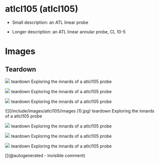 # atlcl105 (atlcl105)

* Small description: an ATL linear probe

* Longer description: an ATL linear annular probe, CL 10-5

# Images

## Teardown 

![](/include/images/atlcl105/20241105_154642.jpg)
teardown
Exploring the innards of a atlcl105 probe

![](/include/images/atlcl105/20241105_154649.jpg)
teardown
Exploring the innards of a atlcl105 probe

![](/include/images/atlcl105/20241105_154704.jpg)
teardown
Exploring the innards of a atlcl105 probe

![](/include/images/atlcl105/images (1).jpg)
teardown
Exploring the innards of a atlcl105 probe

![](/include/images/atlcl105/images.jpg)
teardown
Exploring the innards of a atlcl105 probe

![](/include/images/atlcl105/s-l1200.jpg)
teardown
Exploring the innards of a atlcl105 probe

![](/include/probes/viewmes/atlc105.jpg)
teardown
Exploring the innards of a atlcl105 probe





[](@autogenerated - invisible comment)